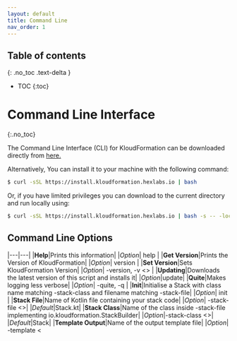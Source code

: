 ```yaml
---
layout: default
title: Command Line
nav_order: 1
---
```

<script src="https://unpkg.com/kotlin-playground@1" data-selector=".kotlin"></script>

## Table of contents
{: .no_toc .text-delta }

* TOC
{:toc}

# Command Line Interface
{:.no_toc}

The Command Line Interface (CLI) for KloudFormation can be downloaded directly from [here.](https://install.kloudformation.hexlabs.io/kloudformation.sh)

Alternatively, You can install it to your machine with the following command:

```bash
$ curl -sSL https://install.kloudformation.hexlabs.io | bash
```

Or, if you have limited privileges you can download to the current directory and run locally using: 

```bash
$ curl -sSL https://install.kloudformation.hexlabs.io | bash -s -- -local
```

## Command Line Options

|---|---|
|**Help**|Prints this information|
|*Option*| help |
|**Get Version**|Prints the Version of KloudFormation|
|*Option*| version |
|**Set Version**|Sets KloudFormation Version|
|*Option*| -version, -v <<Version>> |
|**Updating**|Downloads the latest version of this script and installs it|
|*Option*|update|
|**Quite**|Makes logging less verbose|
|*Option*| -quite, -q |
|**Init**|Initialise a Stack with class name matching -stack-class and filename matching -stack-file|
|*Option*| init |
|**Stack File**|Name of Kotlin file containing your stack code|
|*Option*| -stack-file <<File Name>>|
|*Default*|Stack.kt|
|**Stack Class**|Name of the class inside -stack-file implementing io.kloudformation.StackBuilder|
|*Option*|-stack-class <<Class Name>>|
|*Default*|Stack|
|**Template Output**|Name of the output template file|
|*Option*| -template <<Template File Name>>|
|*Default*|template.yml|
|**Adding Modules**|Includes a KloudFormation Module Named kloudformation-<<Module>>-module|
|*Option*| -module, -m <<Module>>@<<Version>>|
|*Example*|`kloudformation -m serverless@0.1.2 -m s3@0.1.8`|

